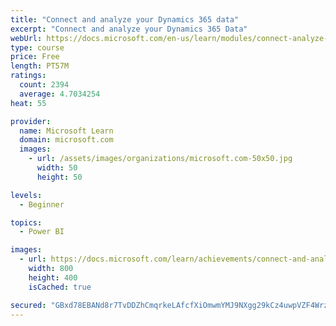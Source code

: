```yaml
---
title: "Connect and analyze your Dynamics 365 data​"
excerpt: "Connect and analyze your Dynamics 365 Data​"
webUrl: https://docs.microsoft.com/en-us/learn/modules/connect-analyze-dynamics-365-data/
type: course
price: Free
length: PT57M
ratings:
  count: 2394
  average: 4.7034254
heat: 55

provider:
  name: Microsoft Learn
  domain: microsoft.com
  images:
    - url: /assets/images/organizations/microsoft.com-50x50.jpg
      width: 50
      height: 50

levels:
  - Beginner

topics:
  - Power BI

images:
  - url: https://docs.microsoft.com/learn/achievements/connect-and-analyze-your-microsoft-dynamics-365-data-social.png
    width: 800
    height: 400
    isCached: true

secured: "GBxd78EBANd8r7TvDDZhCmqrkeLAfcfXiOmwmYMJ9NXgg29kCz4uwpVZF4Wrz5/zUVMnv4//8bPnaY3S2ql+YkOqXGnqjBDUGWIKykTqKyJnUsUsOW00OfrjJ1Lle1pxxNkNfwlK2kAFh7Z+KBS0Hix8bgB67jScRo1gIdreunjfGDhIB7c8cz17MLlHow5vlUcXJoM1uIxyG3ZrciPXM5oqt3JzHQ9P8wHpC/beOB85axdVKZiu9bEBYBCUNrzypCK7Gy5IGNhg2Ky8A2JO1eeCI8CyAXHXTxj17o+6Ss0E8/nahW3JW3+bqcwUf5X4tVVLfI7EwHGARhTB6iM0yauDFkwDCSKJPpK6BEDDvLlpagAZenhHNKi2NBcEOUUvmQEE0SDYcCd38SufD6UhqsZuUqnFK2JjYlyM6nB3VM4=;rZ7UCRJXcfSYPlJdGHRiEg=="
---
```


